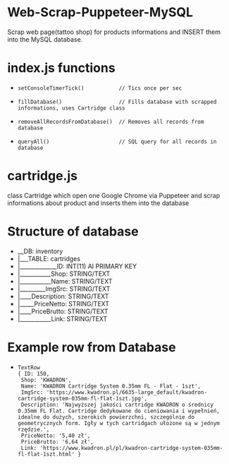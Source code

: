 # Web-Scrap-Puppeteer-MySQL
Scrap web page(tattoo shop) for products informations and INSERT them into the MySQL database.

# index.js functions
  *     setConsoleTimerTick()           // Tics once per sec
  *     fillDatabase()                  // Fills database with scrapped informations, uses Cartridge class
  *     removeAllRecordsFromDatabase()  // Removes all records from database
  *     queryAll()                      // SQL query for all records in database

# cartridge.js
  class Cartridge which open one Google Chrome via Puppeteer and scrap informations about product and inserts them into the database

# Structure of database

 *  __DB: inventory
 * |___TABLE: cartridges
 * |_____________ID: INT(11) AI PRIMARY KEY
 * |___________Shop: STRING/TEXT
 * |___________Name: STRING/TEXT
 * |_________ImgSrc: STRING/TEXT
 * |____Description: STRING/TEXT
 * |_____PriceNetto: STRING/TEXT
 * |____PriceBrutto: STRING/TEXT
 * |___________Link: STRING/TEXT

# Example row from Database

*     TextRow
      { ID: 150,
       Shop: 'KWADRON',
       Name: 'KWADRON Cartridge System 0.35mm FL - Flat - 1szt',
       ImgSrc: 'https://www.kwadron.pl/6635-large_default/kwadron-cartridge-system-035mm-fl-flat-1szt.jpg',
       Description: 'Najwyższej jakości cartridge KWADRON o średnicy 0.35mm FL Flat. Cartridge dedykowane do cieniowania i wypełnień, idealne do dużych, szerokich powierzchni, szczególnie do geometrycznych form. Igły w tych cartridgach ułożone są w jednym rzędzie.',
       PriceNetto: '5,40 zł',
       PriceBrutto: '6,64 zł',
       Link: 'https://www.kwadron.pl/pl/kwadron-cartridge-system-035mm-fl-flat-1szt.html' }
